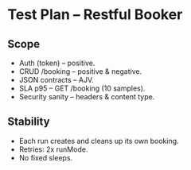# Test Plan – Restful Booker

## Scope
- Auth (token) – positive.
- CRUD /booking – positive & negative.
- JSON contracts – AJV.
- SLA p95 – GET /booking (10 samples).
- Security sanity – headers & content type.

## Stability
- Each run creates and cleans up its own booking.
- Retries: 2x runMode.
- No fixed sleeps.
